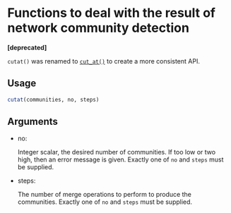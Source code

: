 # Functions to deal with the result of network community detection

**\[deprecated\]**

`cutat()` was renamed to
[`cut_at()`](https://r.igraph.org/reference/communities.md) to create a
more consistent API.

## Usage

``` r
cutat(communities, no, steps)
```

## Arguments

- no:

  Integer scalar, the desired number of communities. If too low or two
  high, then an error message is given. Exactly one of `no` and `steps`
  must be supplied.

- steps:

  The number of merge operations to perform to produce the communities.
  Exactly one of `no` and `steps` must be supplied.
